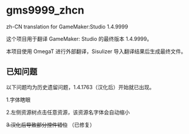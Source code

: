 # gms9999_zhcn
zh-CN translation for GameMaker:Studio 1.4.9999

这个项目用于翻译 GameMaker: Studio 的最终版本 1.4.9999。

本项目使用 OmegaT 进行外部翻译，Sisulizer 导入翻译结果后生成最终文件。

## 已知问题

以下问题均为历史遗留问题，1.4.1763（汉化后）开始就已出现。

1.字体瞎眼

2.左侧资源树点击任意资源，该资源名字体会自动缩小

~~3.汉化后导致部分控件错位~~ （已修复）
